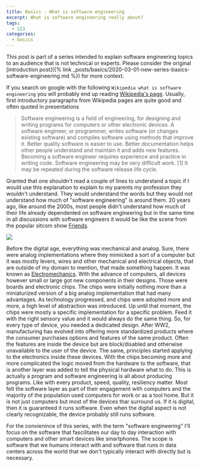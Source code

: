 ```yaml
---
title: Basics - What is software engineering
excerpt: What is software engineering really about?
tags: 
  - 123
categories: 
  - basics
---
```


This post is part of a series intended to explain software engineering topics to an audience that is not technical or experts. Please consider the original [introduction post]({% link _posts/basics/2020-03-01-new-series-basics-software-engineering.md %}) for more context.

If you search on google with the following `Wikipedia what is software engineering` you will probably end up reading [Wikipedia's page](https://simple.wikipedia.org/wiki/Software_engineering). Usually, first introductory paragraphs from Wikipedia pages are quite good and often quoted in presentations

> Software engineering is a field of engineering, for designing and writing programs for computers or other electronic devices. A software engineer, or programmer, writes software (or changes existing software) and compiles software using methods that improve it. Better quality software is easier to use. Better documentation helps other people understand and maintain it and adds new features. Becoming a software engineer requires experience and practice in writing code. Software engineering may be very difficult work. [1] It may be repeated during the software release life cycle.

Granted that one shouldn't read a couple of lines to understand a topic if I would use this explanation to explain to my parents my profession they wouldn't understand. They would understand the words but they would not understand how much of "software engineering" is around them. 20 years ago, like around the 2000s, most people didn't understand how much of their life already dependented on software engineering but in the same time in all discussions with software engineers it would be like the scene from the popular sitcom show [Friends].

![](https://i.pinimg.com/originals/6b/d9/83/6bd983cf011c6ab6295a546cba8ac336.jpg)


Before the digital age, everything was mechanical and analog. Sure, there were analog implementations where they mimicked a sort of a computer but it was mostly levers, wires and other mechanical and electrical objects, that are outside of my domain to mention, that made something happen. It was known as [Electromechanics]. With the advance of computers, all devices however small or large got new components in their designs. Those were boards and electronic chips. The chips were initially nothing more than a miniaturized version of a big analog implementation that had many advantages. As technology progressed, and chips were adopted more and more, a high level of abstraction was introduced. Up until that moment, the chips were mostly a specific implementation for a specific problem. Feed it with the right sensory value and it would always do the same thing. So, for every type of device, you needed a dedicated design. After WW2, manufacturing has evolved into offering more standardized products where the consumer purchases options and features of the same product. Often the features are inside the device but are block/disabled and otherwise unavailable to the user of the device. The same, principles started applying to the electronics inside these devices. With the chips becoming more and more complicated the logic moved from the hardware to the software, that is another layer was added to tell the physical hardware what to do. This is actually a program and software engineering is all about producing programs. Like with every product, speed, quality, resiliency matter. Most felt the software layer as part of their engagement with computers and the majority of the population used computers for work or as a tool home. But it is not just computers but most of the devices thar surround us. If it is digital, then it is guaranteed it runs software. Even when the digital aspect is not clearly recognizable, the device probably still runs software.

For the convienince of this series, with the term "software engineering" I'll focus on the software that fascilitates our day to day interaction with computers and other smart devices like smartphones. The scope is software that we humans interact with  and software that runs in data centers across the world that we don't typically interact with directly but is necessary.

[Friends]: https://en.wikipedia.org/wiki/Friends
[Electromechanics]: https://en.wikipedia.org/wiki/Electromechanics